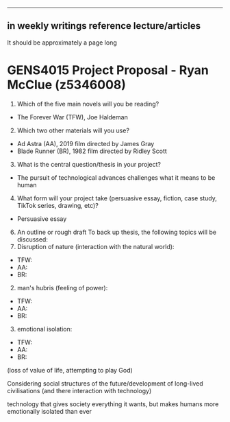 <!-- SPDX-License-Identifier: zlib-acknowledgement -->

----------------------------------------------
in weekly writings reference lecture/articles
----------------------------------------------

It should be approximately a page long

# GENS4015 Project Proposal - Ryan McClue (z5346008)
1. Which of the five main novels will you be reading?
- The Forever War (TFW), Joe Haldeman
2. Which two other materials will you use?
- Ad Astra (AA), 2019 film directed by James Gray
- Blade Runner (BR), 1982 film directed by Ridley Scott 
3. What is the central question/thesis in your project?
- The pursuit of technological advances challenges what it means to be human
4. What form will your project take (persuasive essay, fiction, case study, TikTok series, drawing, etc)?
- Persuasive essay
6. An outline or rough draft
To back up thesis, the following topics will be discussed: 
1. Disruption of nature (interaction with the natural world):
- TFW:
- AA:
- BR:
2. man's hubris (feeling of power):
- TFW:
- AA:
- BR:
3. emotional isolation:
- TFW:
- AA:
- BR:

(loss of value of life, attempting to play God)



Considering social structures of the future/development of long-lived civilisations (and there interaction with technology)

technology that gives society everything it wants, but makes humans more emotionally isolated than ever
